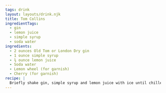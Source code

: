 ```yaml
---
tags: drink
layout: layouts/drink.njk
title: Tom Collins
ingredientTags:
  - gin
  - lemon juice
  - simple syrup
  - soda water
ingredients:
  - 2 ounces Old Tom or London Dry gin
  - 1 ounce simple syrup
  - ¾ ounce lemon juice
  - Soda water
  - Lemon wheel (for garnish)
  - Cherry (for garnish)
recipe: |
  Briefly shake gin, simple syrup and lemon juice with ice until chilled. Strain into an ice-filled highball. Top with soda water. Garnish with lemon wheel and cherry on a cocktail pick.
---
```

